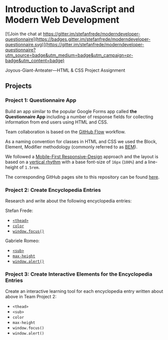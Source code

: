 # Introduction to JavaScript and Modern Web Development

[![Join the chat at https://gitter.im/stefanfrede/moderndeveloper-questionnaire](https://badges.gitter.im/stefanfrede/moderndeveloper-questionnaire.svg)](https://gitter.im/stefanfrede/moderndeveloper-questionnaire?utm_source=badge&utm_medium=badge&utm_campaign=pr-badge&utm_content=badge)

Joyous-Giant-Anteater—HTML & CSS Project Assignment

## Projects

### Project 1: Questionnaire App

Build an app similar to the popular Google Forms app called **the Questionnaire
App** including a number of response fields for collecting information from end
users using HTML and CSS.

Team collaboration is based on the [GitHub Flow][1] workflow.

As a naming convention for classes in HTML and CSS we used the Block, Element,
Modifier methodology (commonly referred to as [BEM][3]).

We followed a [Mobile-First Responsive-Design][4] approach and the layout is
based on a [vertical rhythm][5] with a base font-size of `16px` (`100%`) and
a line-height of  `1.5rem`.

The corresponding GitHub pages site to this repository can be found [here][2].

[1]: https://guides.github.com/introduction/flow/
[2]: http://stefanfrede.github.io/moderndeveloper-questionnaire/
[3]: https://en.bem.info/methodology/
[4]: https://studio.uxpin.com/blog/a-hands-on-guide-to-mobile-first-design/
[5]: https://24ways.org/2006/compose-to-a-vertical-rhythm

### Project 2: Create Encyclopedia Entries

Research and write about the following encyclopedia entries:

Stefan Frede:

+ [`<thead>`][6]
+ [`color`][7]
+ [`window.focus()`][8]

[6]: ./md/thead.md
[7]: ./md/color.md
[8]: ./md/window-focus.md

Gabriele Romeo:

+ [`<sub>`][9]
+ [`max-height`][10]
+ [`window.alert()`][11]

[9]: ./md/sub.md
[10]: ./md/max-height.md
[11]: ./md/window-alert.md

### Project 3: Create Interactive Elements for the Encyclopedia Entries

Create an interactive learning tool for each encyclopedia entry written about
above  in Team Project 2:

+ `<thead>`
+ `<sub>`
+ `color`
+ `max-height`
+ `window.focus()`
+ `window.alert()`

